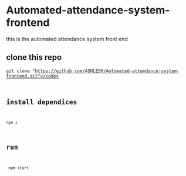 # Automated-attendance-system-frontend
this is the automated attendance system front end

## clone this repo
<code>git clone "https://github.com/ASHLE5H/Automated-attendance-system-frontend.git"</code>

## install dependices
<code>npm i</code>

## run
<code> npm start</code>
